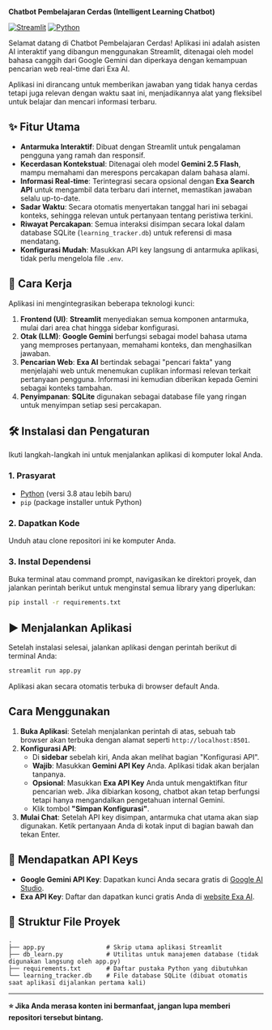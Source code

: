 **Chatbot Pembelajaran Cerdas (Intelligent Learning Chatbot)**

[![Streamlit](https://img.shields.io/badge/Streamlit-FF4B4B?style=for-the-badge&logo=streamlit&logoColor=white)](https://streamlit.io)
[![Python](https://img.shields.io/badge/Python-3776AB?style=for-the-badge&logo=python&logoColor=white)](https://python.org)

Selamat datang di Chatbot Pembelajaran Cerdas! Aplikasi ini adalah asisten AI interaktif yang dibangun menggunakan Streamlit, ditenagai oleh model bahasa canggih dari Google Gemini dan diperkaya dengan kemampuan pencarian web real-time dari Exa AI.

Aplikasi ini dirancang untuk memberikan jawaban yang tidak hanya cerdas tetapi juga relevan dengan waktu saat ini, menjadikannya alat yang fleksibel untuk belajar dan mencari informasi terbaru.

## ✨ Fitur Utama

-   **Antarmuka Interaktif**: Dibuat dengan Streamlit untuk pengalaman pengguna yang ramah dan responsif.
-   **Kecerdasan Kontekstual**: Ditenagai oleh model **Gemini 2.5 Flash**, mampu memahami dan merespons percakapan dalam bahasa alami.
-   **Informasi Real-time**: Terintegrasi secara opsional dengan **Exa Search API** untuk mengambil data terbaru dari internet, memastikan jawaban selalu up-to-date.
-   **Sadar Waktu**: Secara otomatis menyertakan tanggal hari ini sebagai konteks, sehingga relevan untuk pertanyaan tentang peristiwa terkini.
-   **Riwayat Percakapan**: Semua interaksi disimpan secara lokal dalam database SQLite (`learning_tracker.db`) untuk referensi di masa mendatang.
-   **Konfigurasi Mudah**: Masukkan API key langsung di antarmuka aplikasi, tidak perlu mengelola file `.env`.

## 🚀 Cara Kerja

Aplikasi ini mengintegrasikan beberapa teknologi kunci:
1.  **Frontend (UI)**: **Streamlit** menyediakan semua komponen antarmuka, mulai dari area chat hingga sidebar konfigurasi.
2.  **Otak (LLM)**: **Google Gemini** berfungsi sebagai model bahasa utama yang memproses pertanyaan, memahami konteks, dan menghasilkan jawaban.
3.  **Pencarian Web**: **Exa AI** bertindak sebagai "pencari fakta" yang menjelajahi web untuk menemukan cuplikan informasi relevan terkait pertanyaan pengguna. Informasi ini kemudian diberikan kepada Gemini sebagai konteks tambahan.
4.  **Penyimpanan**: **SQLite** digunakan sebagai database file yang ringan untuk menyimpan setiap sesi percakapan.

## 🛠️ Instalasi dan Pengaturan

Ikuti langkah-langkah ini untuk menjalankan aplikasi di komputer lokal Anda.

### 1. Prasyarat
-   [Python](https://www.python.org/downloads/) (versi 3.8 atau lebih baru)
-   `pip` (package installer untuk Python)

### 2. Dapatkan Kode
Unduh atau clone repositori ini ke komputer Anda.

### 3. Instal Dependensi
Buka terminal atau command prompt, navigasikan ke direktori proyek, dan jalankan perintah berikut untuk menginstal semua library yang diperlukan:
```bash
pip install -r requirements.txt
```

## ▶️ Menjalankan Aplikasi

Setelah instalasi selesai, jalankan aplikasi dengan perintah berikut di terminal Anda:
```bash
streamlit run app.py
```
Aplikasi akan secara otomatis terbuka di browser default Anda.

##  Cara Menggunakan

1.  **Buka Aplikasi**: Setelah menjalankan perintah di atas, sebuah tab browser akan terbuka dengan alamat seperti `http://localhost:8501`.
2.  **Konfigurasi API**:
    -   Di **sidebar** sebelah kiri, Anda akan melihat bagian "Konfigurasi API".
    -   **Wajib**: Masukkan **Gemini API Key** Anda. Aplikasi tidak akan berjalan tanpanya.
    -   **Opsional**: Masukkan **Exa API Key** Anda untuk mengaktifkan fitur pencarian web. Jika dibiarkan kosong, chatbot akan tetap berfungsi tetapi hanya mengandalkan pengetahuan internal Gemini.
    -   Klik tombol **"Simpan Konfigurasi"**.
3.  **Mulai Chat**: Setelah API key disimpan, antarmuka chat utama akan siap digunakan. Ketik pertanyaan Anda di kotak input di bagian bawah dan tekan Enter.

## 🔑 Mendapatkan API Keys
-   **Google Gemini API Key**: Dapatkan kunci Anda secara gratis di [Google AI Studio](https://aistudio.google.com/app/apikey).
-   **Exa API Key**: Daftar dan dapatkan kunci gratis Anda di [website Exa AI](https://exa.ai/).

## 📁 Struktur File Proyek

```
.
├── app.py                 # Skrip utama aplikasi Streamlit
├── db_learn.py            # Utilitas untuk manajemen database (tidak digunakan langsung oleh app.py)
├── requirements.txt       # Daftar pustaka Python yang dibutuhkan
└── learning_tracker.db    # File database SQLite (dibuat otomatis saat aplikasi dijalankan pertama kali)
```

---


**⭐️ Jika Anda merasa konten ini bermanfaat, jangan lupa memberi repositori tersebut bintang.**
